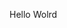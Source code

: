 Hello Wolrd





































































































































































































































































































































































































































































































































































































































































































































































































































































































































































































































































































































































































































































































































































































































































































































































































































































































































































































































































































































































































































































































































































































































































































































































































































































































































































































































































































































































































































































































































































































































































































































































































































































































































































































































































































































































































































































































































































































































































































































